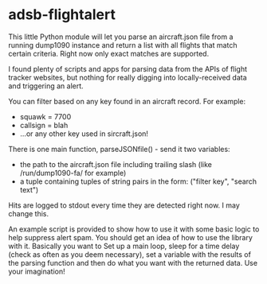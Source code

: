 # adsb-flightalert

This little Python module will let you parse an aircraft.json 
file from a running dump1090 instance and return a list with all 
flights that match certain criteria. Right now only exact 
matches are supported.

I found plenty of scripts and apps for parsing data from the APIs 
of flight tracker websites, but nothing for really digging into 
locally-received data and triggering an alert.

You can filter based on any key found in an aircraft record. For 
example:

* squawk = 7700
* callsign = blah
* ...or any other key used in sircraft.json!

There is one main function, parseJSONfile() - send it two 
variables:

* the path to the aircraft.json file including trailing slash 
(like /run/dump1090-fa/ for example)
* a tuple containing tuples of string pairs in the form: ("filter 
key", "search text")

Hits are logged to stdout every time they are detected right now. 
I may change this.

An example script is provided to show how to use it with some 
basic logic to help suppress alert spam. You should get an idea 
of how to use the library with it. Basically you want to Set up 
a main loop, sleep for a time delay (check as often as you deem 
necessary), set a variable with the results of the parsing 
function and then do what you want with the returned data. Use 
your imagination!
